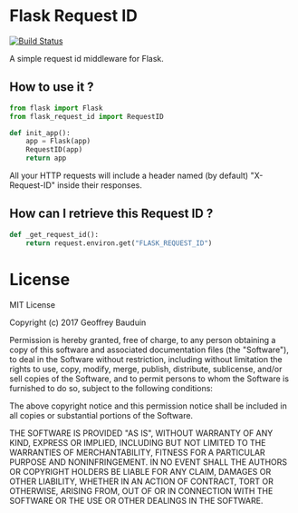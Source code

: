 # Flask Request ID
[![Build Status](https://travis-ci.org/geoffreybauduin/flask-request-id.svg?branch=master)](https://travis-ci.org/geoffreybauduin/flask-request-id)

A simple request id middleware for Flask.

## How to use it ?

```python
from flask import Flask
from flask_request_id import RequestID

def init_app():
    app = Flask(app)
    RequestID(app)
    return app
```

All your HTTP requests will include a header named (by default) "X-Request-ID" inside their responses.

## How can I retrieve this Request ID ?

```python
def _get_request_id():
    return request.environ.get("FLASK_REQUEST_ID")
```

# License

MIT License

Copyright (c) 2017 Geoffrey Bauduin

Permission is hereby granted, free of charge, to any person obtaining a copy
of this software and associated documentation files (the "Software"), to deal
in the Software without restriction, including without limitation the rights
to use, copy, modify, merge, publish, distribute, sublicense, and/or sell
copies of the Software, and to permit persons to whom the Software is
furnished to do so, subject to the following conditions:

The above copyright notice and this permission notice shall be included in all
copies or substantial portions of the Software.

THE SOFTWARE IS PROVIDED "AS IS", WITHOUT WARRANTY OF ANY KIND, EXPRESS OR
IMPLIED, INCLUDING BUT NOT LIMITED TO THE WARRANTIES OF MERCHANTABILITY,
FITNESS FOR A PARTICULAR PURPOSE AND NONINFRINGEMENT. IN NO EVENT SHALL THE
AUTHORS OR COPYRIGHT HOLDERS BE LIABLE FOR ANY CLAIM, DAMAGES OR OTHER
LIABILITY, WHETHER IN AN ACTION OF CONTRACT, TORT OR OTHERWISE, ARISING FROM,
OUT OF OR IN CONNECTION WITH THE SOFTWARE OR THE USE OR OTHER DEALINGS IN THE
SOFTWARE.
